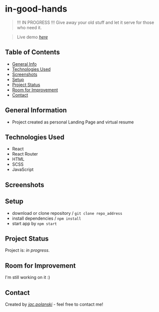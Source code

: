 
# in-good-hands
> !!! IN PROGRESS  !!!
> Give away your old stuff and let it serve for those who need it.

> Live demo [_here_](https://in-good-hands.vercel.app/)

## Table of Contents
* [General Info](#general-information)
* [Technologies Used](#technologies-used)
* [Screenshots](#screenshots)
* [Setup](#setup)
* [Project Status](#project-status)
* [Room for Improvement](#room-for-improvement)
* [Contact](#contact)



## General Information
- Project created as personal Landing Page and virtual resume


## Technologies Used
- React
- React Router
- HTML
- SCSS
- JavaScript


## Screenshots

[//]: # (![1]&#40;./screenshots/1.png&#41;)


## Setup
- download or clone repository / `git clone repo_address`
- install dependencies / `npm install`
- start app by `npm start`


## Project Status
Project is: _in progress_.

[//]: # (Assumed learning task completed.)


## Room for Improvement
I'm still working on it :)

## Contact
Created by [_jac.polanski_](https://www.linkedin.com/in/polanski-jacek/) - feel free to contact me!
